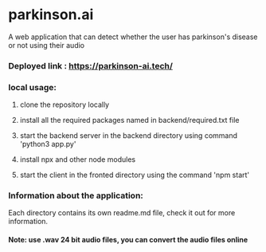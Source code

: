 # parkinson.ai
A web application that can detect whether the user has parkinson's disease or not using their audio

### Deployed link : https://parkinson-ai.tech/

### local usage:

1. clone the repository locally

2. install all the required packages named in backend/required.txt file 

3. start the backend server in the backend directory using command 'python3 app.py'

4. install npx and other node modules

3. start the client in the fronted directory using the command 'npm start'

### Information about the application:

Each directory contains its own readme.md file, check it out for more information.

#### Note: use .wav 24 bit audio files, you can convert the audio files online

